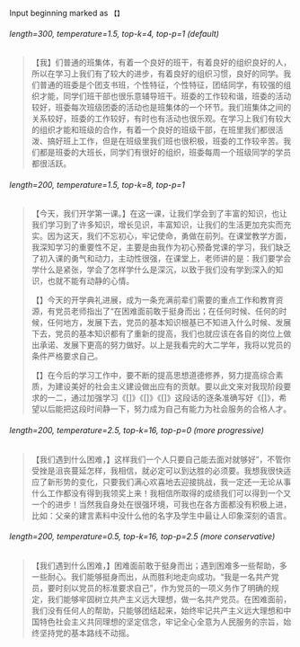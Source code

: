 Input beginning marked as `【】`

###### length=300, temperature=1.5, top-k=4, top-p=1 (default)
> 【我】们普通的班集体，有着一个良好的班干，有着良好的组织良好的人，所以在学习上我们有了较大的进步，有着良好的组织习惯，良好的同学。我们普通的班委是个团支书班，个性特征，个性特征，团结同学，有较强的组织才能，同学们班干部也很乐意辅导班干。班委的工作较和谐，班委的活动较好，班委每次班级团委的活动也是班集体的一个环节。我们班集体之间的关系较好，班委的工作较好，有时也有活动也很乐观。在学习上我们有较大的组织才能和班级的合作，有着一个良好的班级干部，在班里我们都很活泼、搞好班上工作，但是在班级里我们班也很积极，班委的工作较辛苦。我们都是班委的大班长，同学们有很好的组织，班委每周一个班级同学的学员都很活跃。

###### length=200, temperature=1.5, top-k=8, top-p=1
> 【今天，我们开学第一课。】在这一课，让我们学会到了丰富的知识，也让我们学习到了许多知识，增长见识，丰富知识，让我们的生活更加充实而充实。因为这天，我们不忘初心，牢记使命，勇做在前列。在课堂教学方面，我深知学习的重要性不足，主要是由我作为初心预备党课的学习，我们缺乏了初入课的勇气和动力，主动性很强，在课堂上，老师讲的是：我们要学会学什么是紧张，学会了怎样学什么是深沉，以致于我们没有学到深入的知识，也就不能有动静的心情。
>
> 【】今天的开学典礼进展，成为一条充满前辈们需要的重点工作和教育资源，有党员老师指出了“在困难面前敢于挺身而出；在任何时候、任何的时候，任何地方，发展下去，党员的基本知识根基已不知进入什么时候、发展下去，党员的基本知识都有了重新的提高，我们也就应该在各自的岗位上做出承诺、发展下更高的努力做好。以上是我看完的大二学年，我将以党员的条件严格要求自己。
>
> 【】在今后的学习工作中，要不断的提高思想道德修养，努力提高综合素质，为建设美好的社会主义建设做出应有的贡献。要以此文来对我现阶段要求的一二，通过加强学习《[]》《[]》《[]》这段话的逐条准确写好《[]》，希望以后能把这段时间静一下，努力成为自己有能力为社会服务的合格人才。

###### length=200, temperature=2.5, top-k=16, top-p=0 (more progressive)
> 【我们遇到什么困难，】这样我们一个人只要自己能去面对就够好”，不管你受挫是沮丧蔓延怎样，我相信，就必定可以到达胜的必须要。我想我很快适应了新形势的变化，只要我们满心欢喜地去迎接挑战，我一定还一无论从事什么工作都没有得到我领奖上来！我相信所取得的成绩我们可以得到一个又一个的进步！当然我自身处在很强环境，可我也在各方面都没有积极上进，比如：父亲的建言素料中没什么他的名字及学生中最让人印象深刻的语言。

###### length=200, temperature=0.5, top-k=16, top-p=2.5 (more conservative)
> 【我们遇到什么困难，】困难面前敢于挺身而出；遇到困难多一些帮助，多一些耐心。我们能够挺身而出，从而胜利地走向成功。“我是一名共产党员，要时刻以党员的标准要求自己”，作为党员的一项义务作了明确的规定，我们能够牢固树立共产主义远大理想，做一名共产党员。在困难面前，我们没有任何人的帮助，只能够团结起来，始终牢记共产主义远大理想和中国特色社会主义共同理想的坚定信念，牢记全心全意为人民服务的宗旨，始终坚持党的基本路线不动摇。
